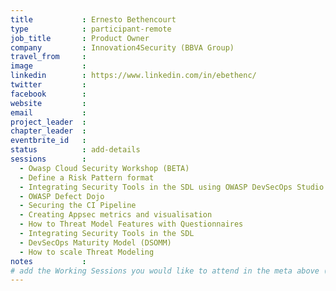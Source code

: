 ```yaml
---
title           : Ernesto Bethencourt
type            : participant-remote
job_title       : Product Owner
company         : Innovation4Security (BBVA Group)
travel_from     :
image           :
linkedin        : https://www.linkedin.com/in/ebethenc/
twitter         :
facebook        :
website         :
email           :
project_leader  :
chapter_leader  :
eventbrite_id   :
status          : add-details
sessions        :
  - Owasp Cloud Security Workshop (BETA)
  - Define a Risk Pattern format
  - Integrating Security Tools in the SDL using OWASP DevSecOps Studio
  - OWASP Defect Dojo
  - Securing the CI Pipeline
  - Creating Appsec metrics and visualisation
  - How to Threat Model Features with Questionnaires
  - Integrating Security Tools in the SDL
  - DevSecOps Maturity Model (DSOMM)
  - How to scale Threat Modeling
notes           :
# add the Working Sessions you would like to attend in the meta above (use the session's title) e.g. sessions (one per line): -Security Playbooks Diagrams -Hackathon Daily Sessions
---
```


<!-- put more details about participant here -->

